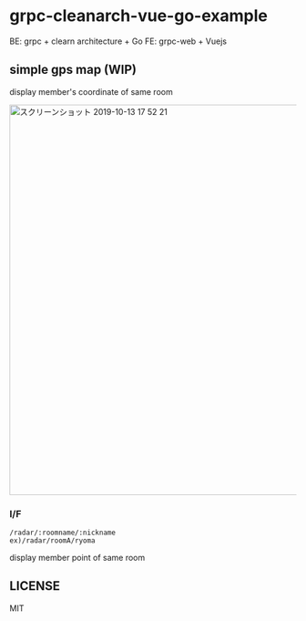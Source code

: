 # grpc-cleanarch-vue-go-example
BE: grpc + clearn architecture + Go
FE: grpc-web + Vuejs

## simple gps map (WIP)
display member's coordinate of same room

<img width="685" alt="スクリーンショット 2019-10-13 17 52 21" src="https://user-images.githubusercontent.com/21288308/67107581-b06ae880-f207-11e9-95e8-3def795f9514.png">


### I/F
```
/radar/:roomname/:nickname
ex)/radar/roomA/ryoma
```



display member point of same room 

## LICENSE
MIT
